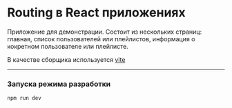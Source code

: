 # Routing в React приложениях

Приложение для демонстрации.
Состоит из нескольких страниц: главная, список пользователей или плейлистов, информация о кокретном пользователе или плейлисте.

В качестве сборщика используется [vite](https://vitejs.dev/)

<hr />

### Запуска режима разработки

```sh
npm run dev
```

